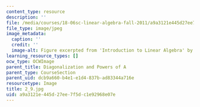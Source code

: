 ```yaml
---
content_type: resource
description: ''
file: /media/courses/18-06sc-linear-algebra-fall-2011/a9a3121e445d27ee7f5dc1e92968e07e_2_9.jpg
file_type: image/jpeg
image_metadata:
  caption: ''
  credit: ''
  image-alt: Figure excerpted from 'Introduction to Linear Algebra' by G.S. Strang
learning_resource_types: []
ocw_type: OCWImage
parent_title: Diagonalization and Powers of A
parent_type: CourseSection
parent_uid: dcb9a660-b4e1-e1d4-837b-ad83344a716e
resourcetype: Image
title: 2_9.jpg
uid: a9a3121e-445d-27ee-7f5d-c1e92968e07e
---
```

